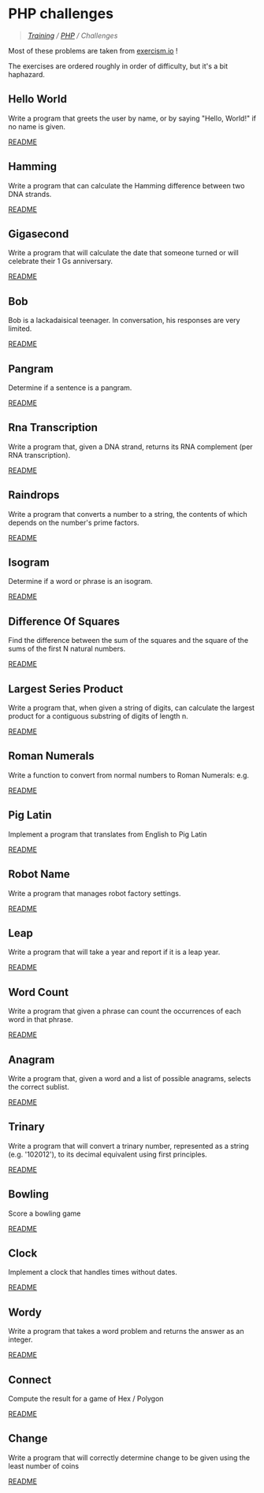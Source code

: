 # PHP challenges

>_[Training](https://github.com/simplonco/training) / [PHP](https://github.com/simplonco/php) / Challenges_

Most of these problems are taken from [exercism.io](http://exercism.io) !

The exercises are ordered roughly in order of difficulty, but it's a bit
haphazard.


## Hello World 

Write a program that greets the user by name, or by saying "Hello,
World!" if no name is given.

[README](https://github.com/simplonco/php-hello-world)


## Hamming 

Write a program that can calculate the Hamming difference between two
DNA strands.

[README](https://github.com/simplonco/php-hamming)


## Gigasecond 

Write a program that will calculate the date that someone turned or will
celebrate their 1 Gs anniversary.

[README](https://github.com/simplonco/php-gigasecond)


## Bob 

Bob is a lackadaisical teenager. In conversation, his responses are very
limited.

[README](https://github.com/simplonco/php-bob)


## Pangram 

Determine if a sentence is a pangram.

[README](https://github.com/simplonco/php-pangram)


## Rna Transcription 

Write a program that, given a DNA strand, returns its RNA complement
(per RNA transcription).

[README](https://github.com/simplonco/php-rna-transcription)


## Raindrops 

Write a program that converts a number to a string, the contents of
which depends on the number's prime factors.

[README](https://github.com/simplonco/php-raindrops)


## Isogram 

Determine if a word or phrase is an isogram.

[README](https://github.com/simplonco/php-isogram)


## Difference Of Squares 

Find the difference between the sum of the squares and the square of the
sums of the first N natural numbers.

[README](https://github.com/simplonco/php-difference-of-squares)


## Largest Series Product 

Write a program that, when given a string of digits, can calculate the
largest product for a contiguous substring of digits of length n.

[README](https://github.com/simplonco/php-largest-series-product)


## Roman Numerals 

Write a function to convert from normal numbers to Roman Numerals: e.g.

[README](https://github.com/simplonco/php-roman-numerals)


## Pig Latin 

Implement a program that translates from English to Pig Latin

[README](https://github.com/simplonco/php-pig-latin)


## Robot Name 

Write a program that manages robot factory settings.

[README](https://github.com/simplonco/php-robot-name)


## Leap 

Write a program that will take a year and report if it is a leap year.

[README](https://github.com/simplonco/php-leap)


## Word Count 

Write a program that given a phrase can count the occurrences of each
word in that phrase.

[README](https://github.com/simplonco/php-word-count)


## Anagram 

Write a program that, given a word and a list of possible anagrams,
selects the correct sublist.

[README](https://github.com/simplonco/php-anagram)


## Trinary 

Write a program that will convert a trinary number, represented as a
string (e.g. '102012'), to its decimal equivalent using first
principles.

[README](https://github.com/simplonco/php-trinary)


## Bowling 

Score a bowling game

[README](https://github.com/simplonco/php-bowling)


## Clock 

Implement a clock that handles times without dates.

[README](https://github.com/simplonco/php-clock)


## Wordy 

Write a program that takes a word problem and returns the answer as an
integer.

[README](https://github.com/simplonco/php-wordy)


## Connect 

Compute the result for a game of Hex / Polygon

[README](https://github.com/simplonco/php-connect)


## Change 

Write a program that will correctly determine change to be given using
the least number of coins

[README](https://github.com/simplonco/php-change)
